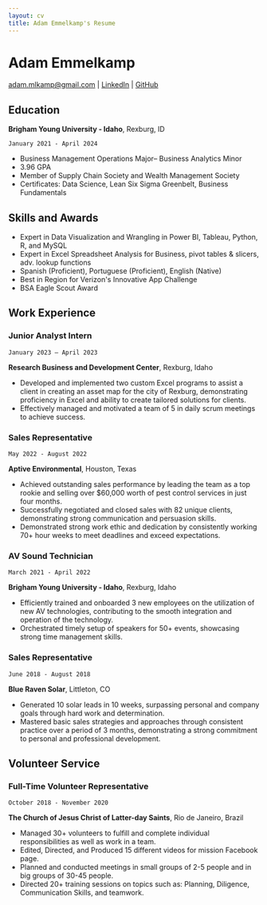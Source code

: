 ```yaml
---
layout: cv
title: Adam Emmelkamp's Resume
---
```

# Adam Emmelkamp

<div id="webaddress">
<a href="adam.mlkamp@gmail.com">adam.mlkamp@gmail.com</a>
| <a href="https://www.linkedin.com/in/adam-emmelkamp/">LinkedIn</a>
| <a href="https://github.com/Adam-mlkamp">GitHub</a>
</div>

<!-- https://www.monique.tech/the-art-of-markdown -->

## Education
__Brigham Young University - Idaho__, Rexburg, ID

`January 2021 - April 2024`

- Business Management Operations Major– Business Analytics Minor
- 3.96 GPA
- Member of Supply Chain Society and Wealth Management Society
- Certificates: Data Science, Lean Six Sigma Greenbelt, Business Fundamentals

## Skills and Awards
- Expert in Data Visualization and Wrangling in Power BI, Tableau, Python, R, and MySQL 
- Expert in Excel Spreadsheet Analysis for Business, pivot tables & slicers, adv. lookup functions
- Spanish (Proficient), Portuguese (Proficient), English (Native)
- Best in Region for Verizon's Innovative App Challenge
- BSA Eagle Scout Award


## Work Experience

### Junior Analyst Intern
`January 2023 – April 2023`

__Research Business and Development Center__, Rexburg, Idaho

- Developed and implemented two custom Excel programs to assist a client in creating an asset map for the city of Rexburg, demonstrating proficiency in Excel and ability to create tailored solutions for clients.
- Effectively managed and motivated a team of 5 in daily scrum meetings to achieve success.


### Sales Representative
`May 2022 - August 2022`

__Aptive Environmental__, Houston, Texas

- Achieved outstanding sales performance by leading the team as a top rookie and selling over $60,000 worth of pest control services in just four months.
- Successfully negotiated and closed sales with 82 unique clients, demonstrating strong communication and persuasion skills.
- Demonstrated strong work ethic and dedication by consistently working 70+ hour weeks to meet deadlines and exceed expectations.

### AV Sound Technician
`March 2021 - April 2022`

__Brigham Young University - Idaho__, Rexburg, Idaho

- Efficiently trained and onboarded 3 new employees on the utilization of new AV technologies, contributing to the smooth integration and operation of the technology.
- Orchestrated timely setup of speakers for 50+ events, showcasing strong time management skills.

### Sales Representative
`June 2018 - August 2018`

__Blue Raven Solar__, Littleton, CO

- Generated 10 solar leads in 10 weeks, surpassing personal and company goals through hard work and determination.
- Mastered basic sales strategies and approaches through consistent practice over a period of 3 months, demonstrating a strong commitment to personal and professional development.

## Volunteer Service

### Full-Time Volunteer Representative
`October 2018 - November 2020`

__The Church of Jesus Christ of Latter-day Saints__, Rio de Janeiro, Brazil

- Managed 30+ volunteers to fulfill and complete individual responsibilities as well as work in a team.
- Edited, Directed, and Produced 15 different videos for mission Facebook page.
- Planned and conducted meetings in small groups of 2-5 people and in big groups of 30-45 people.
- Directed 20+ training sessions on topics such as: Planning, Diligence, Communication Skills, and teamwork.

<!-- ### Footer

Last updated: March 2023 -->


